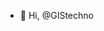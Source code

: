 - 👋 Hi,  @GIStechno

<!---
GIStechno/GIStechno is a ✨ special ✨ repository because its `README.md` (this file) appears on your GitHub profile.
You can click the Preview link to take a look at your changes.
--->
